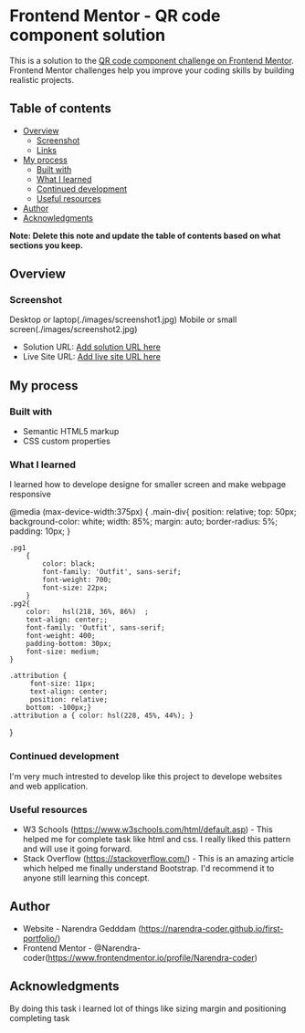 # Frontend Mentor - QR code component solution

This is a solution to the [QR code component challenge on Frontend Mentor](https://www.frontendmentor.io/challenges/qr-code-component-iux_sIO_H). Frontend Mentor challenges help you improve your coding skills by building realistic projects. 

## Table of contents

- [Overview](#overview)
  - [Screenshot](#screenshot)
  - [Links](#links)
- [My process](#my-process)
  - [Built with](#built-with)
  - [What I learned](#what-i-learned)
  - [Continued development](#continued-development)
  - [Useful resources](#useful-resources)
- [Author](#author)
- [Acknowledgments](#acknowledgments)

**Note: Delete this note and update the table of contents based on what sections you keep.**

## Overview

### Screenshot

Desktop or laptop(./images/screenshot1.jpg)
Mobile or small screen(./images/screenshot2.jpg)


- Solution URL: [Add solution URL here](https://your-solution-url.com)
- Live Site URL: [Add live site URL here](https://your-live-site-url.com)

## My process

### Built with

- Semantic HTML5 markup
- CSS custom properties


### What I learned

I learned how to develope designe for smaller screen and make webpage responsive

@media  (max-device-width:375px) {
    .main-div{
        position: relative;
        top: 50px;
        background-color: white;
        width: 85%;
        margin: auto;
        border-radius: 5%;
        padding: 10px;
    }

    .pg1
        {
            color: black;
            font-family: 'Outfit', sans-serif;
            font-weight: 700;
            font-size: 22px;
        }
    .pg2{
        color:   hsl(218, 36%, 86%)  ;
        text-align: center;;
        font-family: 'Outfit', sans-serif;
        font-weight: 400;
        padding-bottom: 30px;
        font-size: medium;
    }
    
    .attribution {
         font-size: 11px; 
         text-align: center;
         position: relative;
        bottom: -100px;}
    .attribution a { color: hsl(228, 45%, 44%); }
    
    

}


### Continued development

I'm very much intrested to develop like this project to develope websites and web application. 


### Useful resources

- W3 Schools (https://www.w3schools.com/html/default.asp) - This helped me for complete task like html and css. I really liked this pattern and will use it going forward.
- Stack Overflow (https://stackoverflow.com/) - This is an amazing article which helped me finally understand Bootstrap. I'd recommend it to anyone still learning this concept.



## Author

- Website - Narendra Gedddam (https://narendra-coder.github.io/first-portfolio/)
- Frontend Mentor - @Narendra-coder(https://www.frontendmentor.io/profile/Narendra-coder)



## Acknowledgments

By doing this task i learned lot of things like sizing margin and positioning completing task 
